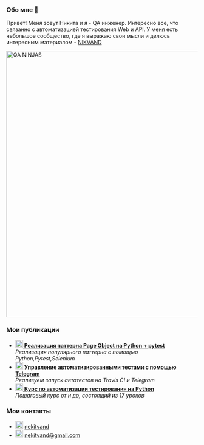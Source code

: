 ### Обо мне 👋

Привет! Меня зовут Никита и я - QA инженер.
Интересно все, что связанно с автоматизацией тестирования Web и API.
У меня есть небольшое сообщество, где я выражаю свои мысли и делюсь интересным материалом - <a href="https://vk.com/nkvand"> NIKVAND </a> 

<img src="https://sun9-33.userapi.com/impg/d_QwmQj346DTZ7s2wahh7V3344YvSfBOMhNmLw/H3OSkjV7PtM.jpg?size=1319x320&quality=96&sign=3ea9cc83748f235fa77f130aeab08ee4" width="700" alt="QA NINJAS">

<h3>Мои публикации</h3>

<ul> 
  <li><a href="https://habr.com/ru/post/472156/"><b><img src="https://emojipedia-us.s3.dualstack.us-west-1.amazonaws.com/thumbs/240/apple/237/fire_1f525.png" width="20" alt="new" /> Реализация паттерна Page Object на Python + pytest</b></a><br/><i> Реализация популярного паттерна с помощью Python,Pytest,Selenium</i></li>
  <li><a href="https://habr.com/ru/post/472156/"><b><img src="https://emojipedia-us.s3.dualstack.us-west-1.amazonaws.com/thumbs/240/apple/237/gear_2699.png" width="20" alt="new" /> Управление автоматизированными тестами с помощью Telegram</b></a><br/><i> Реализуем запуск автотестов на Travis CI и Telegram</i></li>
  <li><a href="https://vk.com/nkvand?w=page-57310395_56082133"><b><img src="https://emojipedia-us.s3.dualstack.us-west-1.amazonaws.com/thumbs/240/apple/285/robot_1f916.png" width="20" alt="new" /> Курс по автоматизации тестирования на Python </b></a><br/><i>Пошаговый курс от и до, состоящий из 17 уроков </i></li>
</ul>
    
### Мои контакты 
- <img src="https://upload.wikimedia.org/wikipedia/commons/thumb/8/82/Telegram_logo.svg/1024px-Telegram_logo.svg.png" width="20"  alt="nekitvand"> <a href="https://t.me/nekitvand">nekitvand</a>
- <img src="https://upload.wikimedia.org/wikipedia/commons/thumb/7/7e/Gmail_icon_%282020%29.svg/512px-Gmail_icon_%282020%29.svg.png" width="20"  alt="nekitvand@gmail.com"> <a>nekitvand@gmail.com</a>



